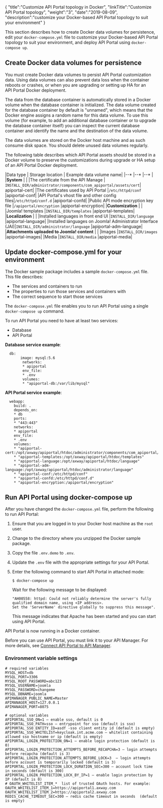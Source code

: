 {
  "title":"Customize API Portal topology in Docker",
  "linkTitle":"Customize API Portal topology",
  "weight":"3",
  "date":"2019-08-09",
  "description":"customize your Docker-based API Portal topology to suit your environment"
}

This section describes how to create Docker data volumes for persistence, edit your `docker-compose.yml` file to customize your Docker-based API Portal topology to suit your environment, and deploy API Portal using `docker-compose up`.

## Create Docker data volumes for persistence

You must create Docker data volumes to persist API Portal customization data. Using data volumes can also prevent data loss when the container reboots or crashes, or when you are upgrading or setting up HA for an API Portal Docker deployment.

The data from the database container is automatically stored in a Docker volume when the database container is initialized. The data volume created for the database container by default is "unnamed", which means that the Docker engine assigns a random name for this data volume. To use this volume (for example, to add an additional database container or to upgrade the database container itself) you can inspect the current database container and identify the name and the destination of the data volume.

The data volumes are stored on the Docker host machine and as such consume disk space. You should delete unused data volumes regularly.

The following table describes which API Portal assets should be stored in a Docker volume to preserve the customizations during upgrade or HA setup of an API Portal Docker deployment.

|Data type | Storage location | Example data volume name|
|--* |--* |--* |
|**System**                                    |   |
|The certificate from the API Manage           | `INSTALL_DIR/administrator/components/com_apiportal/assets/cert`| apiportal-cert|
|The certificates used by API Portal           |`/etc/httpd/conf`                                                |apiportal-conf|
|API Portal's vhost file and other config files|`/etc/httpd/conf.d`                                              |apiportal-confd|
|Public API mode encryption key file           |`/apiportal/encryption`                                          |apiportal-encryption|
|**Customization**                             |   |
|Joomla! templates                             |`INSTALL_DIR/templates`                                          |apiportal-templates|
|**Localization**                              |   |
|Installed languages in front end UI           |`INSTALL_DIR/language`                                           |apiportal-language|
|Installed languages on Joomla! Administrator Interface (JAI)|`INSTALL_DIR/administrator/language`               |apiportal-adm-language|
|**Attachments uploaded to Joomla! content**   |   |
|Images                                        |`INSTALL_DIR/images`                                             |apiportal-images|
|Media                                         |`INSTALL_DIR/media`                                              |apiportal-media|

## Update docker-compose.yml for your environment

The Docker sample package includes a sample `docker-compose.yml` file. This file describes:

* The services and containers to run
* The properties to run those services and containers with
* The correct sequence to start those services

The `docker-compose.yml` file enables you to run API Portal using a single `docker-compose up` command.

To run API Portal you need to have at least two services:

* Database
* API Portal

**Database service example**:

```
  db:
       image: mysql:5.6
        networks:
        * apiportal
        env_file:
        * .env
        volumes:
        * "apiportal-db:/var/lib/mysql"
```

**API Portal service example**:

```
  webapp:
    build: .
    depends_on:
    * db
    ports:
    * "443:443"
    networks:
    * apiportal
    env_file:
    * .env
    volumes:
    * "apiportal-cert:/opt/axway/apiportal/htdoc/administrator/components/com_apiportal/assets/cert"
    * "apiportal-templates:/opt/axway/apiportal/htdoc/templates"
    * "apiportal-language:/opt/axway/apiportal/htdoc/language"
    * "apiportal-adm-language:/opt/axway/apiportal/htdoc/administrator/language"
    * "apiportal-conf:/etc/httpd/conf"
    * "apiportal-confd:/etc/httpd/conf.d"
    * "apiportal-encryption:/apiportal/encryption"
```

## Run API Portal using docker-compose up

After you have changed the `docker-compose.yml` file, perform the following to run API Portal:

1. Ensure that you are logged in to your Docker host machine as the `root` user.
2. Change to the directory where you unzipped the Docker sample package.
3. Copy the file `.env.demo` to `.env`.
4. Update the `.env` file with the appropriate settings for your API Portal.
5. Enter the following command to start API Portal in attached mode:

    `$ docker-compose up`

    Wait for the following message to be displayed:

    ```
    "AH00558: httpd: Could not reliably determine the server's fully qualified domain name, using <IP address>.
    Set the 'ServerName' directive globally to suppress this message".
    ```

    This message indicates that Apache has been started and you can start using API Portal.

API Portal is now running in a Docker container.

Before you can use API Portal, you must link it to your API Manager. For more details, see [Connect API Portal to API Manager](/docs/apim_installation/apiportal_install/connect_to_apimgr/).

### Environment variable settings

```
# required variables
MYSQL_HOST=db
MYSQL_PORT=3306
MYSQL_ROOT_PASSWORD=abc123
MYSQL_USERNAME=joomla
MYSQL_PASSWORD=changeme
MYSQL_DBNAME=joomla
APIMANAGER_PUBLIC_NAME=Master
APIMANAGER_HOST=127.0.0.1
APIMANAGER_PORT=8075

# optional variables
APIPORTAL_SSO_ON=1 – enable sso, default is 0
APIPORTAL_SSO_PATH=sso – entrypoint for sso (default is sso)
APIPORTAL_SSO_ENTITY_ID=asdf -sso client entity id (default is empty)
APIPORTAL_SSO_WHITELIST=keycloak.int.acme.com – whitelist containing allowed sso hostname or ip (default is empty)
APIPORTAL_LOGIN_PROTECTION_ON=1 – enable login protection (default is 0)
APIPORTAL_LOGIN_PROTECTION_ATTEMPTS_BEFORE_RECAPCHA=3 – login attempts before recapcha (default is 3)
APIPORTAL_LOGIN_PROTECTION_ATTEMPTS_BEFORE_LOCK=3  – login attempts before account is temporarily locked (default is 3)
APIPORTAL_LOGIN_PROTECTION_LOCK_DURATION_SEC=300 – account lock time in seconds (default is 300)
APIPORTAL_LOGIN_PROTECTION_LOCK_BY_IP=1 – enable login protection by IP (default is 0)
# OAUTH_WHITELIST_ITEM_*  list of trusted OAuth hosts. For example:
OAUTH_WHITELIST_ITEM_1=https://apiportal1.axway.com
OAUTH_WHITELIST_ITEM_2=https://apiportal2.axway.com
REDIS_CACHE_TIMEOUT_SEC=300 – redis cache timeout in seconds  (default is empty)
```

